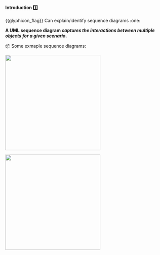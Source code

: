 <div id="title">

#### Introduction :one:

<span id="prereqs"></span>

</div>
<span id="outcomes">{{glyphicon_flag}} Can explain/identify sequence diagrams :one:</span>

<div id="body">

**A UML sequence diagram _captures the interactions between multiple objects for a given scenario._**

<tip-box>

:package: Some exmaple sequence diagrams:

<img src="{{baseUrl}}/uml/sequenceDiagrams/introduction/images/textLogic.png" height="300" />
<p/>

<img src="{{baseUrl}}/uml/sequenceDiagrams/introduction/images/logicMinefield.png" height="300" />
<p/>

</tip-box>

</div>

<div id="extras">
</div>